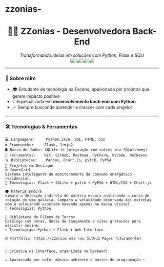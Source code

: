 # zzonias- <h1 align="center">👩‍💻 ZZonias - Desenvolvedora Back-End</h1>

<p align="center">
  <i>Transformando ideias em soluções com Python, Flask e SQL!</i><br>
  <img src="https://img.shields.io/badge/Python-3.11-blue?style=flat&logo=python&logoColor=white"/>
  <img src="https://img.shields.io/badge/Flask-2.3-black?style=flat&logo=flask&logoColor=white"/>
  <img src="https://img.shields.io/badge/GitHub-100000?style=flat&logo=github&logoColor=white"/>
  <img src="https://img.shields.io/badge/Smart%20Grids-Energy-yellow?style=flat"/>
</p>

---

### 🚀 Sobre mim

- 🎓 Estudante de tecnologia na Facens, apaixonada por projetos que geram impacto positivo 
- 💡 Especializada em **desenvolvimento back-end com Python**
- 📈 Sempre buscando aprender e crescer com cada projeto!

---

### 🛠️ Tecnologias & Ferramentas

```text
💻 Linguagens:     Python,Java, SQL, HTML, CSS
⚙️ Frameworks:     Flask, Jinja2
🛢️ Banco de dados: SQLite (e integração com outros via SQLAlchemy)
🔧 Ferramentas:    Git, GitHub, Postman, PyCharm, VSCode, NetBeans
📊 Bibliotecas:    Pandas, Chart.js, pvlib, PyPSA
📂 Projetos em Destaque
🌐 SmartGrid
Sistema inteligente de monitoramento de consumo energético residencial.
🔌 Tecnologias: Flask + SQLite + pvlib + PyPSA + HTML/CSS + Chart.js

🌑 Materia escura
simula a detecção indireta de matéria escura analisando a curva de rotação de uma galáxia. Compara a velocidade observada das estrelas com a velocidade esperada baseada apenas na massa visível
🔌 Tecnologias: Python

🎥 Biblioteca de Filmes de Terror
Catálogo com notas, datas de lançamento e sites gratuitos para assistir online.
💀 Tecnologias: Python + Flask + Web Interface

🌐 Portfólio: https://zzonias.dev (ou GitHub Pages futuramente)


🎨 Criativa na interface, organizada no backend!

☕ Apaixonada por café, música ambiente e noites de programação ✨
